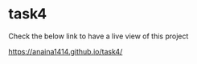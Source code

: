 # task4

Check the below link to have a live view of this project

https://anaina1414.github.io/task4/
